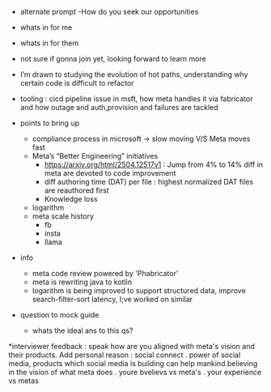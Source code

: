 - alternate prompt
    -How do you seek our opportunities

- whats in for me
- whats in for them

- not sure if gonna join yet, looking forward to learn more
-  I’m drawn to studying the evolution of hot paths, understanding why certain code is difficult to refactor
- tooling : cicd pipeline issue in msft, how meta handles it via fabricator and how outage and auth,provision and failures are tackled

- points to bring up
    - compliance process in microsoft -> slow moving V/S Meta moves fast
    - Meta’s “Better Engineering” initiatives
        - https://arxiv.org/html/2504.12517v1 : Jump from  4% to 14% diff in meta are devoted to code improvement
        - diff authoring time (DAT) per file : highest normalized DAT files are reauthored first
        - Knowledge loss
    - logarithm 
    - meta scale history
        - fb
        - insta
        - llama

- info
    - meta code review powered by 'Phabricator'
    - meta is rewriting java to kotlin
    - logarithm is being improved to support structured data, improve search-filter-sort latency, I;ve worked on similar


- question to mock guide
    - whats the ideal ans to this qs?


*interviewer feedback : speak how are you aligned with meta's vision and their products. 
Add personal reason : social connect . power of social media, products which social media is building can help mankind.believing in the vision of what meta does . youre bvelievs vs meta's . your experience vs metas